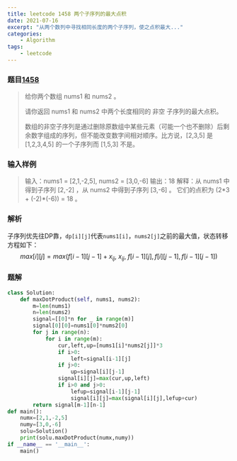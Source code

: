 ```yaml
---
title: leetcode 1458 两个子序列的最大点积
date: 2021-07-16
excerpt: "从两个数列中寻找相同长度的两个子序列，使之点积最大..."
categories: 
	- Algorithm
tags: 
	- leetcode
---
```




### 题目[1458](https://leetcode-cn.com/problems/max-dot-product-of-two-subsequences/)

> 给你两个数组 nums1 和 nums2 。
>
> 请你返回 nums1 和 nums2 中两个长度相同的 非空 子序列的最大点积。
>
> 数组的非空子序列是通过删除原数组中某些元素（可能一个也不删除）后剩余数字组成的序列，但不能改变数字间相对顺序。比方说，[2,3,5] 是 [1,2,3,4,5] 的一个子序列而 [1,5,3] 不是。

### 输入样例

> 输入：nums1 = [2,1,-2,5], nums2 = [3,0,-6]
> 输出：18
> 解释：从 nums1 中得到子序列 [2,-2] ，从 nums2 中得到子序列 [3,-6] 。
> 它们的点积为 (2\*3 + (-2)\*(-6)) = 18 。

### 解析

子序列优先往DP靠，`dp[i][j]`代表`nums1[i]`，`nums2[j]`之前的最大值，状态转移方程如下：
$$
max[i][j] = max(f[i−1][j−1]+x_{ij},\ x_{ij},\ f[i−1][j],f[i][j−1],f[i−1][j−1])
$$

### 题解

```python
class Solution:
    def maxDotProduct(self, nums1, nums2):
        m=len(nums1)
        n=len(nums2)
        signal=[[0]*n for _ in range(m)]
        signal[0][0]=nums1[0]*nums2[0]	
        for j in range(n):
            for i in range(m):
                cur,left,up=[nums1[i]*nums2[j]]*3
                if i>0:
                	left=signal[i-1][j]
                if j>0:
                	up=signal[i][j-1]
                signal[i][j]=max(cur,up,left)
                if i>0 and j>0:
                	lefup=signal[i-1][j-1]
                	signal[i][j]=max(signal[i][j],lefup+cur)
        return signal[m-1][n-1]
def main():
	numx=[2,1,-2,5]
	numy=[3,0,-6]
	solu=Solution()
	print(solu.maxDotProduct(numx,numy))
if __name__ == '__main__':
	main()
```

